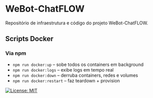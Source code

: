 # WeBot-ChatFLOW

Repositório de infraestrutura e código do projeto WeBot-ChatFLOW.



## Scripts Docker

### Via npm
- `npm run docker:up`       – sobe todos os containers em background  
- `npm run docker:logs`     – exibe logs em tempo real  
- `npm run docker:down`     – derruba containers, redes e volumes  
- `npm run docker:restart`  – faz teardown + provision  

[![License: MIT](https://img.shields.io/badge/License-MIT-yellow.svg)](LICENSE)
